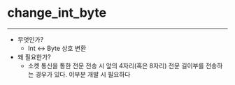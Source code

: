 # change_int_byte
---

- 무엇인가?
    - Int <-> Byte 상호 변환
- 왜 필요한가?
    - 소켓 통신을 통한 전문 전송 시 앞의 4자리(혹은 8자리) 전문 길이부를 전송하는 경우가 있다. 이부분 개발 시 필요하다 